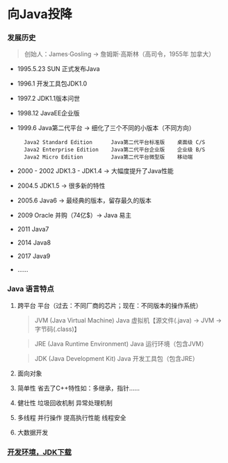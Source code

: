# 向Java投降

### 发展历史

> 创始人：James·Gosling -> 詹姆斯·高斯林（高司令，1955年 加拿大）

- 1995.5.23 SUN 正式发布Java

- 1996.1    开发工具包JDK1.0

- 1997.2    JDK1.1版本问世

- 1998.12   JavaEE企业版

- 1999.6    Java第二代平台 -> 细化了三个不同的小版本（不同方向）

        Java2 Standard Edition      Java第二代平台标准版    桌面级 C/S
        Java2 Enterprise Edition    Java第二代平台企业版    企业级 B/S
        Java2 Micro Edition         Java第二代平台微型版    移动端 

- 2000 - 2002   JDK1.3 - JDK1.4 -> 大幅度提升了Java性能

- 2004.5    JDK1.5  -> 很多新的特性

- 2005.6    Java6  ->   最经典的版本，留存最久的版本

- 2009  Oracle 并购（74亿$）-> Java 易主 

- 2011  Java7

- 2014  Java8

- 2017  Java9

- ……

### Java 语言特点

1. 跨平台   平台（过去：不同厂商的芯片；现在：不同版本的操作系统）

    > JVM (Java Virtual Machine)   Java 虚拟机【源文件(.java) -> JVM -> 字节码(.class)】

    > JRE (Java Runtime Environment)    Java 运行环境（包含JVM）

    > JDK (Java Development Kit)    Java 开发工具包（包含JRE）

2. 面向对象

3. 简单性   省去了C++特性如：多继承，指针……

4. 健壮性   垃圾回收机制    异常处理机制

5. 多线程   并行操作    提高执行性能    线程安全

6. 大数据开发

### [开发环境，JDK下载](https://www.oracle.com)
